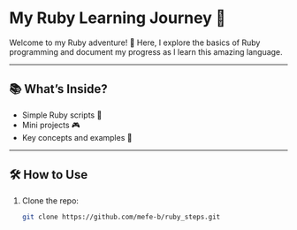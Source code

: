 # My Ruby Learning Journey 🚀

Welcome to my Ruby adventure! 🎉 Here, I explore the basics of Ruby programming and document my progress as I learn this amazing language.  

---

## 📚 What’s Inside?  

- Simple Ruby scripts 🧵  
- Mini projects 🎮  
- Key concepts and examples 🔑  

---

## 🛠 How to Use  

1. Clone the repo:  
   ```bash
   git clone https://github.com/mefe-b/ruby_steps.git
   